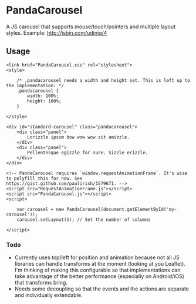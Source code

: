 # PandaCarousel #

A JS carousel that supports mouse/touch/pointers and multiple layout styles. Example: http://jsbin.com/udiniq/4

## Usage ##

	<link href="PandaCarousel.css" rel="stylesheet">
	<style>
	
		/* .pandacarousel needs a width and height set. This is left up to the implementation: */
		.pandacarousel {
			width: 100%;
			height: 100%;
		}
	
	</style>
	
	<div id="standard-carousel" class="pandacarousel">
	    <div class="panel">
	        Lorizzle ipsum bow wow wow sit amizzle.
	    </div>
	    <div class="panel">
	        Pellentesque egizzle for sure. Sizzle erizzle.
	    </div>
	</div>
	
	<!-- PandaCarousel requires `window.requestAnimationFrame`. It's wise to polyfill this for now. See https://gist.github.com/paulirish/1579671. -->
	<script src="RequestAnimationFrame.js"></script> 
	<script src="PandaCarousel.js"></script>
	<script>
		
		var carousel = new PandaCarousel(document.getElementById('my-carousel'));
		carousel.setLayout(1); // Set the number of columns
		
	</script>

### Todo ###

- Currently uses top/left for position and animation because not all JS libraries can handle transforms at the moment (looking at you Leaflet). I'm thinking of making this configurable so that implementations can take advantage of the better performance (especially on Android/iOS) that transforms bring.
- Needs some decoupling so that the events and the actions are separate and individually extendable.
